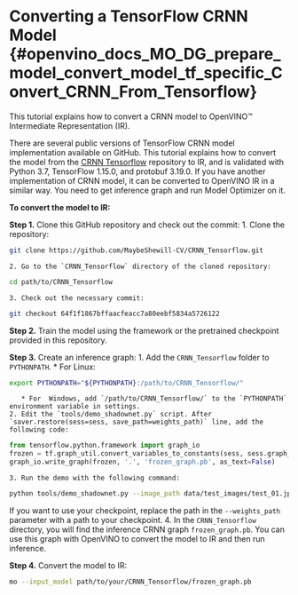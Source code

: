 # Converting a TensorFlow CRNN Model {#openvino_docs_MO_DG_prepare_model_convert_model_tf_specific_Convert_CRNN_From_Tensorflow}

This tutorial explains how to convert a CRNN model to OpenVINO™ Intermediate Representation (IR).

There are several public versions of TensorFlow CRNN model implementation available on GitHub. This tutorial explains how to convert the model from
the [CRNN Tensorflow](https://github.com/MaybeShewill-CV/CRNN_Tensorflow) repository to IR, and is validated with Python 3.7, TensorFlow 1.15.0, and protobuf 3.19.0.
If you have another implementation of CRNN model, it can be converted to OpenVINO IR in a similar way. You need to get inference graph and run Model Optimizer on it.

**To convert the model to IR:**

**Step 1.** Clone this GitHub repository and check out the commit:
    1. Clone the repository:
```sh
git clone https://github.com/MaybeShewill-CV/CRNN_Tensorflow.git
```
    2. Go to the `CRNN_Tensorflow` directory of the cloned repository:
```sh
cd path/to/CRNN_Tensorflow
```
    3. Check out the necessary commit:
```sh
git checkout 64f1f1867bffaacfeacc7a80eebf5834a5726122
```

**Step 2.** Train the model using the framework or the pretrained checkpoint provided in this repository.

**Step 3.** Create an inference graph:
    1. Add the `CRNN_Tensorflow` folder to `PYTHONPATH`.
       * For Linux:
```sh
export PYTHONPATH="${PYTHONPATH}:/path/to/CRNN_Tensorflow/"
```
       * For  Windows, add `/path/to/CRNN_Tensorflow/` to the `PYTHONPATH` environment variable in settings.
    2. Edit the `tools/demo_shadownet.py` script. After `saver.restore(sess=sess, save_path=weights_path)` line, add the following code:
```python
from tensorflow.python.framework import graph_io
frozen = tf.graph_util.convert_variables_to_constants(sess, sess.graph_def, ['shadow/LSTMLayers/transpose_time_major'])
graph_io.write_graph(frozen, '.', 'frozen_graph.pb', as_text=False)
```
    3. Run the demo with the following command:
```sh
python tools/demo_shadownet.py --image_path data/test_images/test_01.jpg --weights_path model/shadownet/shadownet_2017-10-17-11-47-46.ckpt-199999
```
   If you want to use your checkpoint, replace the path in the `--weights_path` parameter with a path to your checkpoint.
    4. In the `CRNN_Tensorflow` directory, you will find the inference CRNN graph `frozen_graph.pb`. You can use this graph with OpenVINO 
     to convert the model to IR and then run inference.

**Step 4.** Convert the model to IR:
```sh
mo --input_model path/to/your/CRNN_Tensorflow/frozen_graph.pb
```

